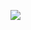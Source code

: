 ![](https://bat.bing.com/action/0?ti=56018282&Ver=2&mid=aa492d2c-495a-4697-955a-9d70d1e95201&sid=201ffde0635411ee902411d77b750559&vid=20202bf0635411ee9ac03f2e618b0b9f&vids=0&msclkid=N&pi=0&lg=en-US&sw=800&sh=600&sc=24&nwd=1&tl=Shortform%20%7C%20A%20Random%20Walk%20Down%20Wall%20Street&p=https%3A%2F%2Fwww.shortform.com%2Fapp%2Fbook%2Fa-random-walk-down-wall-street%2Fexercise-review-the-basics&r=&lt=436&evt=pageLoad&sv=1&rn=143371)
